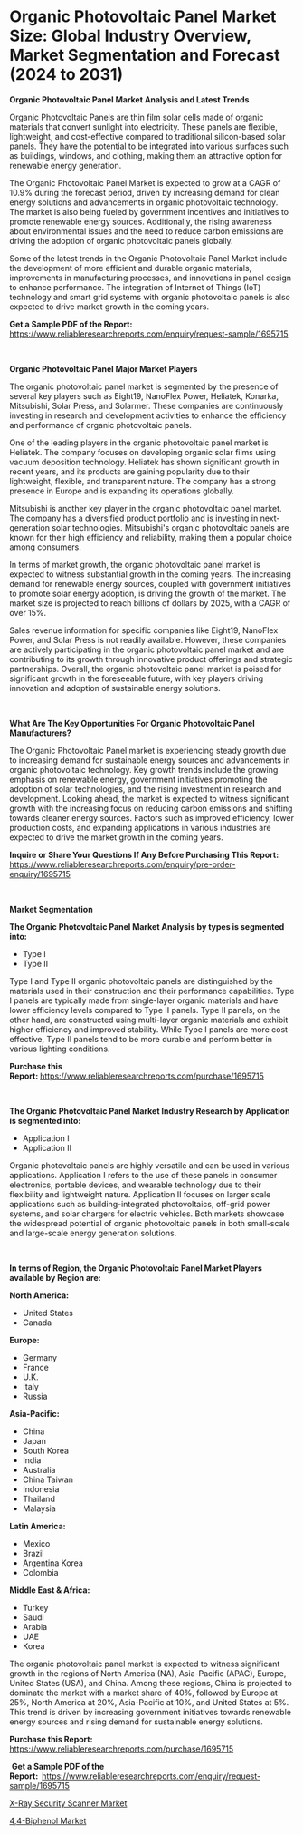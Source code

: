 <p><h1>Organic Photovoltaic Panel Market Size: Global Industry Overview, Market Segmentation and Forecast (2024 to 2031)</h1></p><p><strong>Organic Photovoltaic Panel Market Analysis and Latest Trends</strong></p>
<p><p>Organic Photovoltaic Panels are thin film solar cells made of organic materials that convert sunlight into electricity. These panels are flexible, lightweight, and cost-effective compared to traditional silicon-based solar panels. They have the potential to be integrated into various surfaces such as buildings, windows, and clothing, making them an attractive option for renewable energy generation.</p><p>The Organic Photovoltaic Panel Market is expected to grow at a CAGR of 10.9% during the forecast period, driven by increasing demand for clean energy solutions and advancements in organic photovoltaic technology. The market is also being fueled by government incentives and initiatives to promote renewable energy sources. Additionally, the rising awareness about environmental issues and the need to reduce carbon emissions are driving the adoption of organic photovoltaic panels globally.</p><p>Some of the latest trends in the Organic Photovoltaic Panel Market include the development of more efficient and durable organic materials, improvements in manufacturing processes, and innovations in panel design to enhance performance. The integration of Internet of Things (IoT) technology and smart grid systems with organic photovoltaic panels is also expected to drive market growth in the coming years.</p></p>
<p><strong>Get a Sample PDF of the Report:&nbsp;</strong> <a href="https://www.reliableresearchreports.com/enquiry/request-sample/1695715">https://www.reliableresearchreports.com/enquiry/request-sample/1695715</a></p>
<p>&nbsp;</p>
<p><strong>Organic Photovoltaic Panel Major Market Players</strong></p>
<p><p>The organic photovoltaic panel market is segmented by the presence of several key players such as Eight19, NanoFlex Power, Heliatek, Konarka, Mitsubishi, Solar Press, and Solarmer. These companies are continuously investing in research and development activities to enhance the efficiency and performance of organic photovoltaic panels.</p><p>One of the leading players in the organic photovoltaic panel market is Heliatek. The company focuses on developing organic solar films using vacuum deposition technology. Heliatek has shown significant growth in recent years, and its products are gaining popularity due to their lightweight, flexible, and transparent nature. The company has a strong presence in Europe and is expanding its operations globally.</p><p>Mitsubishi is another key player in the organic photovoltaic panel market. The company has a diversified product portfolio and is investing in next-generation solar technologies. Mitsubishi's organic photovoltaic panels are known for their high efficiency and reliability, making them a popular choice among consumers.</p><p>In terms of market growth, the organic photovoltaic panel market is expected to witness substantial growth in the coming years. The increasing demand for renewable energy sources, coupled with government initiatives to promote solar energy adoption, is driving the growth of the market. The market size is projected to reach billions of dollars by 2025, with a CAGR of over 15%.</p><p>Sales revenue information for specific companies like Eight19, NanoFlex Power, and Solar Press is not readily available. However, these companies are actively participating in the organic photovoltaic panel market and are contributing to its growth through innovative product offerings and strategic partnerships. Overall, the organic photovoltaic panel market is poised for significant growth in the foreseeable future, with key players driving innovation and adoption of sustainable energy solutions.</p></p>
<p>&nbsp;</p>
<p><strong>What Are The Key Opportunities For Organic Photovoltaic Panel Manufacturers?</strong></p>
<p><p>The Organic Photovoltaic Panel market is experiencing steady growth due to increasing demand for sustainable energy sources and advancements in organic photovoltaic technology. Key growth trends include the growing emphasis on renewable energy, government initiatives promoting the adoption of solar technologies, and the rising investment in research and development. Looking ahead, the market is expected to witness significant growth with the increasing focus on reducing carbon emissions and shifting towards cleaner energy sources. Factors such as improved efficiency, lower production costs, and expanding applications in various industries are expected to drive the market growth in the coming years.</p></p>
<p><strong>Inquire or Share Your Questions If Any Before Purchasing This Report:</strong> <a href="https://www.reliableresearchreports.com/enquiry/pre-order-enquiry/1695715">https://www.reliableresearchreports.com/enquiry/pre-order-enquiry/1695715</a></p>
<p>&nbsp;</p>
<p><strong>Market Segmentation</strong></p>
<p><strong>The Organic Photovoltaic Panel Market Analysis by types is segmented into:</strong></p>
<p><ul><li>Type I</li><li>Type II</li></ul></p>
<p><p>Type I and Type II organic photovoltaic panels are distinguished by the materials used in their construction and their performance capabilities. Type I panels are typically made from single-layer organic materials and have lower efficiency levels compared to Type II panels. Type II panels, on the other hand, are constructed using multi-layer organic materials and exhibit higher efficiency and improved stability. While Type I panels are more cost-effective, Type II panels tend to be more durable and perform better in various lighting conditions.</p></p>
<p><strong>Purchase this Report:&nbsp;</strong><a href="https://www.reliableresearchreports.com/purchase/1695715">https://www.reliableresearchreports.com/purchase/1695715</a></p>
<p>&nbsp;</p>
<p><strong>The Organic Photovoltaic Panel Market Industry Research by Application is segmented into:</strong></p>
<p><ul><li>Application I</li><li>Application II</li></ul></p>
<p><p>Organic photovoltaic panels are highly versatile and can be used in various applications. Application I refers to the use of these panels in consumer electronics, portable devices, and wearable technology due to their flexibility and lightweight nature. Application II focuses on larger scale applications such as building-integrated photovoltaics, off-grid power systems, and solar chargers for electric vehicles. Both markets showcase the widespread potential of organic photovoltaic panels in both small-scale and large-scale energy generation solutions.</p></p>
<p>&nbsp;</p>
<p><strong>In terms of Region, the Organic Photovoltaic Panel Market Players available by Region are:</strong></p>
<p>
    <p> <strong> North America: </strong>
        <ul>
            <li>United States</li>
            <li>Canada</li>
        </ul>
        </p> 
    <p> <strong> Europe: </strong>
        <ul>
            <li>Germany</li>
            <li>France</li>
            <li>U.K.</li>
            <li>Italy</li>
            <li>Russia</li>
        </ul>
        </p> 
    <p> <strong> Asia-Pacific: </strong>
        <ul>
            <li>China</li>
            <li>Japan</li>
            <li>South Korea</li>
            <li>India</li>
            <li>Australia</li>
            <li>China Taiwan</li>
            <li>Indonesia</li>
            <li>Thailand</li>
            <li>Malaysia</li>
        </ul>
        </p> 
    <p> <strong> Latin America: </strong>
        <ul>
            <li>Mexico</li>
            <li>Brazil</li>
            <li>Argentina Korea</li>
            <li>Colombia</li>
        </ul>
        </p> 
    <p> <strong> Middle East & Africa: </strong>
        <ul>
            <li>Turkey</li>
            <li>Saudi</li>
            <li>Arabia</li>
            <li>UAE</li>
            <li>Korea</li>
        </ul>
    </p>
    </p>
<p><p>The organic photovoltaic panel market is expected to witness significant growth in the regions of North America (NA), Asia-Pacific (APAC), Europe, United States (USA), and China. Among these regions, China is projected to dominate the market with a market share of 40%, followed by Europe at 25%, North America at 20%, Asia-Pacific at 10%, and United States at 5%. This trend is driven by increasing government initiatives towards renewable energy sources and rising demand for sustainable energy solutions.</p></p>
<p><strong>Purchase this Report: </strong><a href="https://www.reliableresearchreports.com/purchase/1695715">https://www.reliableresearchreports.com/purchase/1695715</a></p>
<p>&nbsp;<strong>Get a Sample PDF of the Report:&nbsp;&nbsp;</strong><a href="https://www.reliableresearchreports.com/enquiry/request-sample/1695715">https://www.reliableresearchreports.com/enquiry/request-sample/1695715</a></p>
<p><strong></strong></p>
<p><p><a href="https://issuu.com/reportprime-2/docs/x-ray-security-scanner-market-size-2030.pptx">X-Ray Security Scanner Market</a></p><p><a href="https://issuu.com/reportprime-2/docs/44-biphenol-market-size-2030.pptx">4,4-Biphenol Market</a></p></p>